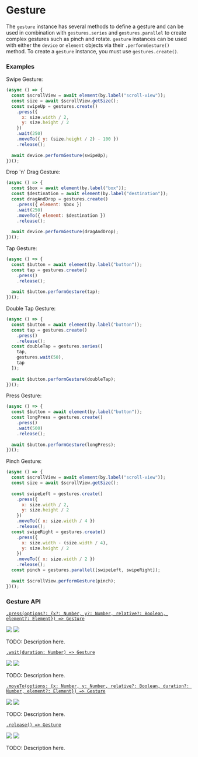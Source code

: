 # Gesture

The `gesture` instance has several methods to define a gesture and can be used in combination with `gestures.series` and `gestures.parallel` to create complex gestures such as pinch and rotate. `gesture` instances can be used with either the `device` or `element` objects via their `.performGesture()` method. To create a `gesture` instance, you must use `gestures.create()`.

### Examples

Swipe Gesture:

```javascript
(async () => {
  const $scrollView = await element(by.label("scroll-view"));
  const size = await $scrollView.getSize();
  const swipeUp = gestures.create()
    .press({
      x: size.width / 2,
      y: size.height / 2
    })
    .wait(250)
    .moveTo({ y: (size.height / 2) - 100 })
    .release();
  
  await device.performGesture(swipeUp);
})();
```

Drop 'n' Drag Gesture:

```javascript
(async () => {
  const $box = await element(by.label("box"));
  const $destination = await element(by.label("destination"));
  const dragAndDrop = gestures.create()
    .press({ element: $box })
    .wait(250)
    .moveTo({ element: $destination })
    .release();
  
  await device.performGesture(dragAndDrop);
})();
```

Tap Gesture:

```javascript
(async () => {
  const $button = await element(by.label("button"));
  const tap = gestures.create()
    .press()
    .release();
  
  await $button.performGesture(tap);
})();
```

Double Tap Gesture:

```javascript
(async () => {
  const $button = await element(by.label("button"));
  const tap = gestures.create()
    .press()
    .release();
  const doubleTap = gestures.series([
    tap,
    gestures.wait(50),
    tap
  ]);
  
  await $button.performGesture(doubleTap);
})();
```

Press Gesture:

```javascript
(async () => {
  const $button = await element(by.label("button"));
  const longPress = gestures.create()
    .press()
    .wait(500)
    .release();
  
  await $button.performGesture(longPress);
})();
```

Pinch Gesture:

```javascript
(async () => {
  const $scrollView = await element(by.label("scroll-view"));
  const size = await $scrollView.getSize();
  
  const swipeLeft = gestures.create()
    .press({
      x: size.width / 2,
      y: size.height / 2
    })
    .moveTo({ x: size.width / 4 })
    .release();
  const swipeRight = gestures.create()
    .press({
      x: size.width - (size.width / 4),
      y: size.height / 2
    })
    .moveTo({ x: size.width / 2 })
    .release();
  const pinch = gestures.parallel([swipeLeft, swipeRight]);
  
  await $scrollView.performGesture(pinch);
})();
```

### Gesture API

[```.press(options?: {x?: Number, y?: Number, relative?: Boolean, element?: Element}) => Gesture```](./gesture/press.md)

<img src="https://img.shields.io/badge/Platform-Native-blue.svg" /> <img src="https://img.shields.io/badge/Docs-TODO-red.svg" />

TODO: Description here.

[```.wait(duration: Number) => Gesture```](./gesture/wait.md)

<img src="https://img.shields.io/badge/Platform-Native-blue.svg" /> <img src="https://img.shields.io/badge/Docs-TODO-red.svg" />

TODO: Description here.

[```.moveTo(options: {x: Number, y: Number, relative?: Boolean, duration?: Number, element?: Element}) => Gesture```](./gesture/moveTo.md)

<img src="https://img.shields.io/badge/Platform-Native-blue.svg" /> <img src="https://img.shields.io/badge/Docs-TODO-red.svg" />

TODO: Description here.

[```.release() => Gesture```](./gesture/release.md)

<img src="https://img.shields.io/badge/Platform-Native-blue.svg" /> <img src="https://img.shields.io/badge/Docs-TODO-red.svg" />

TODO: Description here.

